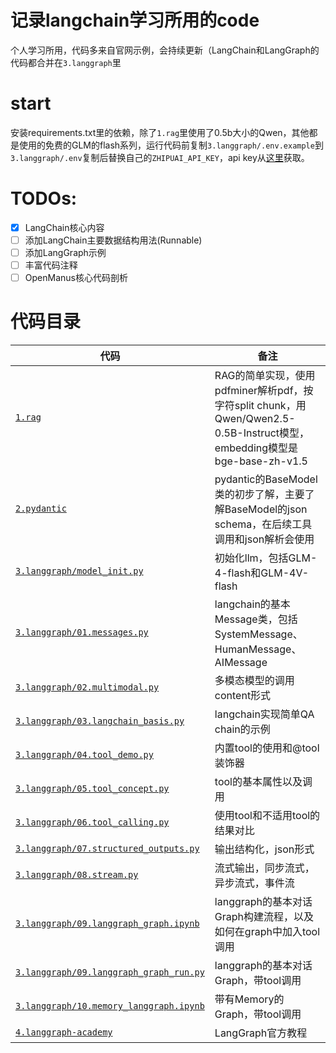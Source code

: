 # 记录langchain学习所用的code
个人学习所用，代码多来自官网示例，会持续更新（LangChain和LangGraph的代码都合并在`3.langgraph`里

# start
安装requirements.txt里的依赖，除了`1.rag`里使用了0.5b大小的Qwen，其他都是使用的免费的GLM的flash系列，运行代码前复制`3.langgraph/.env.example`到`3.langgraph/.env`复制后替换自己的`ZHIPUAI_API_KEY`，api key从[这里](https://www.bigmodel.cn/usercenter/proj-mgmt/apikeys)获取。

# TODOs:
- [x] LangChain核心内容
- [ ] 添加LangChain主要数据结构用法(Runnable)
- [ ] 添加LangGraph示例
- [ ] 丰富代码注释
- [ ] OpenManus核心代码剖析
  
# 代码目录
|代码|备注|
|---|---|
|[`1.rag`](1.rag/rag_pipeline.py)|RAG的简单实现，使用pdfminer解析pdf，按字符split chunk，用Qwen/Qwen2.5-0.5B-Instruct模型，embedding模型是bge-base-zh-v1.5|
|[`2.pydantic`](2.pydantic/demo.py)|pydantic的BaseModel类的初步了解，主要了解BaseModel的json schema，在后续工具调用和json解析会使用|
|[`3.langgraph/model_init.py`](3.langgraph/model_init.py)|初始化llm，包括GLM-4-flash和GLM-4V-flash|
|[`3.langgraph/01.messages.py`](3.langgraph/01.messages.py)|langchain的基本Message类，包括SystemMessage、HumanMessage、AIMessage|
|[`3.langgraph/02.multimodal.py`](3.langgraph/02.multimodal.py)|多模态模型的调用content形式|
|[`3.langgraph/03.langchain_basis.py`](3.langgraph/03.langchain_basis.py)|langchain实现简单QA chain的示例|
|[`3.langgraph/04.tool_demo.py`](3.langgraph/04.tool_demo.py)|内置tool的使用和@tool装饰器|
|[`3.langgraph/05.tool_concept.py`](3.langgraph/05.tool_concept.py)|tool的基本属性以及调用|
|[`3.langgraph/06.tool_calling.py`](3.langgraph/06.tool_calling.py)|使用tool和不适用tool的结果对比|
|[`3.langgraph/07.structured_outputs.py`](3.langgraph/07.structured_outputs.py)|输出结构化，json形式|
|[`3.langgraph/08.stream.py`](3.langgraph/08.stream.py)|流式输出，同步流式，异步流式，事件流|
|[`3.langgraph/09.langgraph_graph.ipynb`](3.langgraph/09.langgraph_graph.ipynb)|langgraph的基本对话Graph构建流程，以及如何在graph中加入tool调用|
|[`3.langgraph/09.langgraph_graph_run.py`](3.langgraph/09.langgraph_graph_run.py)|langgraph的基本对话Graph，带tool调用|
|[`3.langgraph/10.memory_langgraph.ipynb`](3.langgraph/10.memory_langgraph.ipynb)|带有Memory的Graph，带tool调用|
|[`4.langgraph-academy`](4.langgraph-academy/4.0.1.basics.ipynb)|LangGraph官方教程|